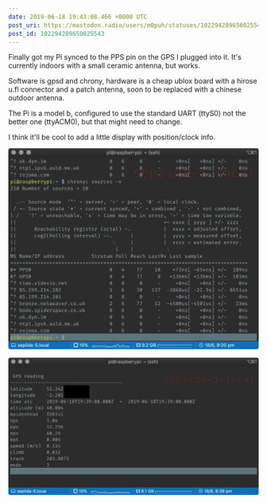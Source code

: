 ```yaml
---
date: 2019-06-18 19:43:08.466 +0000 UTC
post_uri: https://mastodon.radio/users/m0puh/statuses/102294289650025543
post_id: 102294289650025543
---
```

Finally got my Pi synced to the PPS pin on the GPS I plugged into it. It's currently indoors with a small ceramic antenna, but works.

Software is gpsd and chrony, hardware is a cheap ublox board with a hirose u.fl connector and a patch antenna, soon to be replaced with a chinese outdoor antenna.

The Pi is a model b, configured to use the standard UART (ttyS0) not the better one (ttyACM0), but that might need to change.

I think it'll be cool to add a little display with position/clock info.


![Output of chronyc sources -v, showing various time sources. PPS0 is being used to set the system clock.](65626.png)

![GPS information from a small python script. Included is time, latitude, longitude, maidenhead grid square a few other bits.](65630.png)

